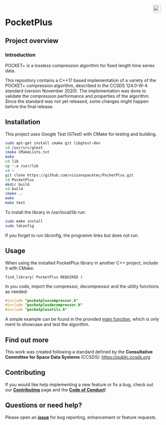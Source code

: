 <a href="http://www.visionspace.com">
   <img src="https://www.visionspace.com/img/VISIONSPACE_HZ_BLACK_HR.png" alt="visionspace logo" title="visionspace_cicd" align="right" height="25px" />
</a>

# PocketPlus

## Project overview

### Introduction
POCKET+ is a lossless compression algorithm for fixed length time series data.

This repository contains a C++17 based implementation of a variety of the POCKET+ compression algorithm, described in the CCSDS 124.0-W-4 standard (version November 2020).
The implementation was done to validate the compression performance and properties of the algorithm.
Since the standard was not yet released, some changes might happen before the final release.

## Installation
This project uses Google Test (GTest) with CMake for testing and building.
```bash
sudo apt-get install cmake git libgtest-dev
cd /usr/src/gtest
cmake CMakeLists.txt
make
cd lib
cp *.a /usr/lib
cd ~
git clone https://github.com/visionspacetec/PocketPlus.git
cd PocketPlus
mkdir build
cd build
cmake ..
make
make test
```

To install the library in /usr/local/lib run:
```bash
sudo make install
sudo ldconfig
```
If you forget to run ldconfig, the programm links but does not run.

## Usage

When using the installed PocketPlus library in another C++ project, include it with CMake:
```
find_library( PocketPlus REQUIRED )
```

In you code, import the compressor, decompressor and the utility functions as needed:
```c++
#include "pocketpluscompressor.h"
#include "pocketplusdecompressor.h"
#include "pocketplusutils.h"
```

A simple example can be found in the provided [main function](https://github.com/visionspacetec/PocketPlus/blob/master/src/main.cpp), which is only ment to showcase and test the algorithm.

## Find out more

This work was created following a standard defined by the **Consultative Committee for Space Data Systems** (CCSDS): https://public.ccsds.org

## Contributing

If you would like help implementing a new feature or fix a bug, check out our **[Contributing](https://github.com/visionspacetec/PocketPlus/blob/master/.github/contributing.md)** page and the **[Code of Conduct](https://github.com/visionspacetec/PocketPlus/blob/master/.github/code_of_conduct.md)**!

## Questions or need help?

Please open an **[issue](https://github.com/visionspacetec/PocketPlus/issues/new/choose)** for bug reporting, enhancement or feature requests.
